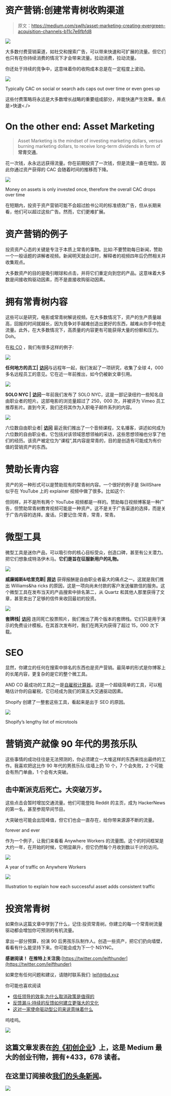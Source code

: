 # 资产营销:创建常青树收购渠道

> 原文：<https://medium.com/swlh/asset-marketing-creating-evergreen-acquisition-channels-b11c7e6fbfd8>

![](img/2a87ca935d1b116962cc81e8e6dd4364.png)

大多数付费营销渠道，如社交和搜索广告，可以带来快速和可扩展的流量。但它们也只有在你持续消费的情况下才会带来流量。拉动消费，拉动流量。

你还处于持续的竞争中，这意味着你的收购成本总是在一定程度上波动。

![](img/6595d310c42cd1a0c87ae60fc0e5b645.png)

Typically CAC on social or search ads caps out over time or even goes up

这些付费策略将永远是大多数增长战略的重要组成部分，并能快速产生效果。重点是>快速<./>

# On the other end: Asset Marketing

> Asset Marketing is the mindset of investing marketing dollars, versus burning marketing dollars, to receive long-term dividends in form of **常青交通**。

花一次钱，永永远远获得流量。你在前期投资了一次钱，但是流量一直在增加，因此你通过资产获得的 CAC 会随着时间的推移而下降。

![](img/9e88f4571e424401cf480a3bee516948.png)

Money on assets is only invested once, therefore the overall CAC drops over time

在短期内，投资于资产营销可能不会超过脸书公司的标准绩效广告，但从长期来看，他们可以超过这些广告。然而，它们更难扩展。

# 资产营销的例子

投资资产心态的关键是专注于本质上常青的事物。比如:不要赞助每日新闻，赞助一个一般话题的讲解者视频。新闻明天就会过时，解释者的视频四年后仍然相关并收集观点。

大多数资产的目的是吸引眼球和点击，并将它们重定向到您的产品。这意味着大多数是间接收购驱动因素，而不是直接收购驱动因素。

# **拥有常青树内容**

这些可以是研究，电影或常青树解说视频。在大多数情况下，资产的生产质量越高，回报的时间就越长，因为竞争对手越难创造出更好的东西，越难从你手中抢走流量。此外，在大多数情况下，高质量的内容更有可能获得大量的份额和压力。Doh。

在[和 CO](https://www.and.co) ，我们有很多这样的例子:

![](img/4612a1645af7b5589fbb1d26d11103b8.png)

**任何地方的员工|** [**访问**](https://www.and.co/anywhere-workers)与远程年一起，我们发起了一项研究，收集了全球 4，000 多名远程员工的意见。它在近一年前推出，如今仍被新文章引用。

![](img/e845398617d81d95b0cb7054abc3aaab.png)

**SOLO NYC |** [**访问**](https://www.and.co/solo)一年前我们发布了 SOLO NYC，这是一部记录纽约一些知名自由职业者的短片。这部电影的浏览量超过了 250，000 次，并被评为 Vimeo 员工推荐影片。直到今天，我们还将其作为入职电子邮件系列的内容。

![](img/654ae662f9a3645228d6ccdef23dfeda.png)

六位数自由职业者| [**访问**](https://www.and.co/six-figure-freelancer)
最近我们推出了一个音频课程，又名播客，讲述如何成为六位数的自由职业者。它包括对该领域思想领袖的采访，这些思想领袖也分享了他们的经历。该资产被定位为“课程”,其内容是常青的，目的是创造有可能成为有价值的营销资产的东西。

# **赞助长青内容**

资产的另一种形式可以是赞助现有的常青树内容。一个很好的例子是 SkillShare 似乎在 YouTube 上的 explainer 视频中做了很多。比如这个:

但同样，并不是所有两个 YouTube 视频都是一样的。赞助每日视频博客是一种广告，但赞助常青树教育视频可能是一种资产。这不是关于广告渠道的选择，而是关于广告内容的选择。废话。只要记住:常青，常青，常青。

# **微型工具**

微型工具是迷你产品，可以吸引你的核心目标受众，创造口碑，甚至有公关潜力。把它们想象成特洛伊木马。**它们是旨在征服新用户的礼物。**

![](img/a1a362ae87c2cfd47f2adb74c29a0891.png)

**威廉姆斯&哈里克斯|** [**拜访**](https://www.and.co/williams-harricks)
获得报酬是自由职业者最大的痛点之一。这就是我们推出 Williams&ha ricks 的原因，这是一项向尚未付款的客户发送催款信的服务。这个微型工具在发布当天的产品搜索中排名第二，从 Quartz 和其他人那里获得了文章，甚至卖出了足够的信件来收回最初的投资。

![](img/94a41553902cea82063e5192da3b5fcb.png)

**套牌栈|** [**访问**](https://www.and.co/the-deck-stack-v2)
连同死亡股票照片，我们推出了两个版本的套牌栈。它们只是用于演示的免费设计模板。在其首次发布时，我们在两天内获得了超过 15，000 次下载。

# **SEO**

显然，你建立的任何在搜索中排名的东西也是资产营销。最简单的形式是你博客上的长尾内容，更复杂的是它的整个微工具。

AND CO 最成功的工具之一是[自雇税计算器](https://www.selfemployment-taxcalculator.com/)。这是一个超级简单的工具，可以粗略估计你的自雇税，它已经成为我们的第五大交通驱动因素。

Shopify 创建了一整套这些工具，看起来是出于 SEO 的原因。

![](img/73478e444d6f0bc6b5dca03137a075a6.png)

Shopify’s lengthy list of microtools

# **营销资产就像 90 年代的男孩乐队**

这些事情的成功往往是无法预测的，你必须建立一大堆这样的东西来找出最终的工作。我喜欢把这比作 90 年代的男孩乐队:往墙上扔 10 个，7 个会失败，2 个可能会有热门单曲，1 个会有大突破。

## 击中斯派克后死亡。大突破万岁。

这些点击会暂时增加交通流量。他们可能登陆 Reddit 的主页，成为 HackerNews 的第一名，甚至参观早间节目。

大突破也可能会出现峰值，但它们也会一直存在，给你带来源源不断的流量。

forever and ever

作为一个例子，让我们来看看 Anywhere Workers 的流量图。这个的时间框架是大约一年，在开始的时候，它明显飙升，但它仍然每个月收到数以千计的访问。

![](img/7ad1acd669593621a5d18ad89e57fdb0.png)

A year of traffic on Anywhere Workers

![](img/ea1450ab6e8d47c0d5cbd26634196945.png)

Illustration to explain how each successful asset adds consistent traffic

# 投资常青树

如果你从这篇文章中学到了什么，记住:投资常青树。你建立的每一个常青树流量驱动都会增加你可预测的有机流量。

拿出一部分预算，扮演 90 后男孩乐队制作人。创造一些资产，把它们扔向墙壁，看看有什么能坚持下来。你可能会成为下一个 NSYNC。

**感谢阅读！**
**在推特上关注我:**[https://twitter.com/leifthunder](https://twitter.com/leifthunder)

如果您有任何问题和建议，请随时联系我们: [leif@tbd.xyz](mailto:leif@tbd.xyz)

你可能也喜欢阅读

*   [信任领导的效率:为什么取消政策是值得的](https://hackernoon.com/the-efficiencies-of-leading-with-trust-1649149ccc83)
*   [反馈漏斗:持续的反馈如何建立更强大的文化](https://hackernoon.com/the-feedback-funnel-how-constant-feedback-builds-a-stronger-culture-a50f2ab1a8fe)
*   [这对一家使命驱动型公司来说意味着什么](/swlh/what-it-really-means-to-be-a-mission-driven-company-549fa98b2fd4)

呜哇呜。

[![](img/308a8d84fb9b2fab43d66c117fcc4bb4.png)](https://medium.com/swlh)

## 这篇文章发表在[的《初创企业](https://medium.com/swlh)》上，这是 Medium 最大的创业刊物，拥有+433，678 读者。

## 在这里订阅接收[我们的头条新闻](https://growthsupply.com/the-startup-newsletter/)。

[![](img/b0164736ea17a63403e660de5dedf91a.png)](https://medium.com/swlh)